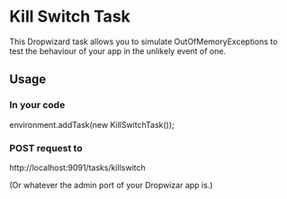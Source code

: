 # Kill Switch Task

This Dropwizard task allows you to simulate OutOfMemoryExceptions to test the behaviour of your app in the unlikely
event of one.

## Usage

### In your code

environment.addTask(new KillSwitchTask());

### POST request to

http://localhost:9091/tasks/killswitch

(Or whatever the admin port of your Dropwizar app is.)